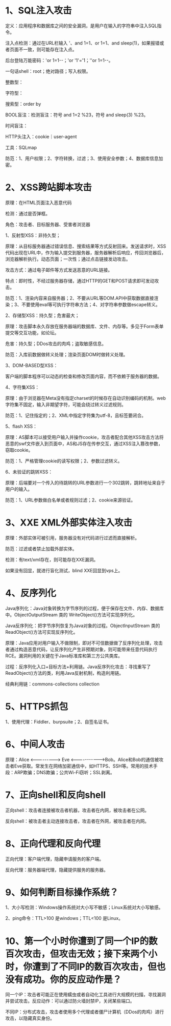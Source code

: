 # 1、SQL注入攻击

定义：应用程序和数据库之间的安全漏洞，是用户在输入的字符串中注入SQL指令。

注入点检测：通过在URL栏输入 '、and 1=1、or 1=1、and sleep(1)，如果报错或者页面不一致，则可能存在注入点。

后台登陆万能密码：'or 1=1--；'or '1'='1；''or 1=1--。

一句话shell：root；绝对路径；写入权限。

整数型：

字符型：

搜索型：order by

BOOL盲注：检测盲注：符号 and 1=2 %23，符号 and sleep(3) %23。

时间盲注：

HTTP头注入：cookie｜user-agent

工具：SQLmap

防范：1、用户权限；2、字符转换，过滤；3、使用安全参数；4、数据库信息加密。

# 2、XSS跨站脚本攻击

原理：在HTML页面注入恶意代码

检测：通过<script>标签。<script>alert(' ')</script>是否弹框。

角色：攻击者、目标服务器、受害者浏览器

1、反射型XSS：非持久型；

原理：从目标服务器通过错误信息、搜索结果等方式反射回来。发送请求时，XSS代码出现在URL中，作为输入提交到服务器，服务器解析后响应，传回浏览器后，浏览器解析执行。动态页面；一次性；通过点击链接发动攻击。

攻击方式：通过电子邮件等方式发送恶意的URL链接。

特点：即时性，不经过服务器存储，通过HTTP的GET和POST请求即可发动攻击。

防范：1、渲染内容来自服务器；2、不要从URL等DOM.API中获取数据直接渲染；3、不要使用eval等可执行字符串方法；4、对字符串参数做escape转义。

2、存储型XSS：持久型；危害最大；

原理：攻击脚本永久存放在服务器端的数据库、文件、内存等。多见于Form表单提交等交互功能，如论坛。

危害：持久型；DDos攻击的肉鸡；盗取敏感信息。

防范：入库前数据做转义处理；渲染页面DOM时做转义处理。

3、DOM-BASED型XSS：

客户端的脚本程序可以动态的检查和修改页面内容，而不依赖于服务器的数据。

4、字符集XSS：

原理：由于浏览器在Meta没有指定charset的时候存在自动识别编码的机制。web字符集不固定，输入非期望字符，可能会绕过转义过滤规则。

防范：1、记住指定的<meta charset = “utf-8”>；2、XML中指定字符集为utf-8，且标签要闭合。

5、flash XSS：

原理：AS脚本可以接受用户输入并操作cookie，攻击者配合其他XSS攻击方法将恶意的swf文件嵌入到页面中，AS和JS存在传参交互，通过XSS注入篡改参数，窃取cookie。

防范：1、严格管理cookie的读写权限；2、参数过滤转义。

6、未验证的跳转XSS：

原理：后端要对一个传入的待跳转的URL参数进行一个302跳转，跳转地址来自于用户的输入。

防范：1、URL参数做白名单或者规则过滤；2、cookie来源验证。

# 3、XXE XML外部实体注入攻击

原理：外部实体可被引用，服务器没有对代码进行过滤而直接解析。

防范：过滤或者禁止加载外部实体。

检测：有text/xml存在，则可能存在XXE漏洞。

如果没有回显，就进行盲化测试，blind XXE回显到vps上。

# 4、反序列化

Java序列化：Java对象转换为字节序列的过程，便于保存在文件、内存、数据库中。ObjectOutputStream 类的 WriteObject()方法可实现序列化。

Java反序列化：把字节序列恢复为Java对象的过程。ObjectInputStream 类的 ReadObject()方法可实现反序列化。

原理：Java应用对用户输入不做限制，即对不可信数据做了反序列化处理，攻击者通过构造恶意代码，让反序列化产生非预期对象，则可能带来任意代码执行RCE。漏洞利用的关键在于Java标准库和第三方公共类库。

过程：反序列化入口+目标方法+利用链。Java反序列化攻击：寻找重写了ReadObject()方法的类，利用Java反射机制，构造利用链。

经典利用链：commons-collections collection

# 5、HTTPS抓包

1、使用代理：Fiddler、burpsuite；2、自签名证书。

# 6、中间人攻击

原理：Alice <---------> Eve <----------->Bob。Alice和Bob的通信被攻击者Eve获取。常发生在网络加密通信中，如HTTPS、SSH等。常用的技术手段：ARP欺骗；DNS欺骗；公共Wi-Fi窃听；SSL剥离。

# 7、正向shell和反向shell

正向shell：攻击者连接被攻击者机器，攻击者在内网，被攻击者在公网。

反向shell：被攻击者主动连接攻击者，攻击者在外网，被攻击者在内网。

# 8、正向代理和反向代理

正向代理：客户端代理，隐藏申请服务的客户端。

反向代理：服务器端代理，隐藏提供服务的服务器。

# 9、如何判断目标操作系统？

1、大小写检测：Windows操作系统对大小写不敏感；Linux系统对大小写敏感。

2、ping命令：TTL>100 是windows；TTL<100 是Linux。

# 10、第一个小时你遭到了同一个IP的数百次攻击，但攻击无效；接下来两个小时，你遭到了不同IP的数百次攻击，但也没有成功。你的反应动作是？

同一个IP：攻击者可能正在使用蠕虫或者自动化工具进行大规模的扫描，寻找漏洞并尝试攻击。反应动作：可以通过防火墙封禁IP，关闭某些端口。

不同IP：分布式攻击，攻击者使用多个代理或者僵尸计算机（DDos的肉鸡）进行攻击，以隐藏真实身份。
